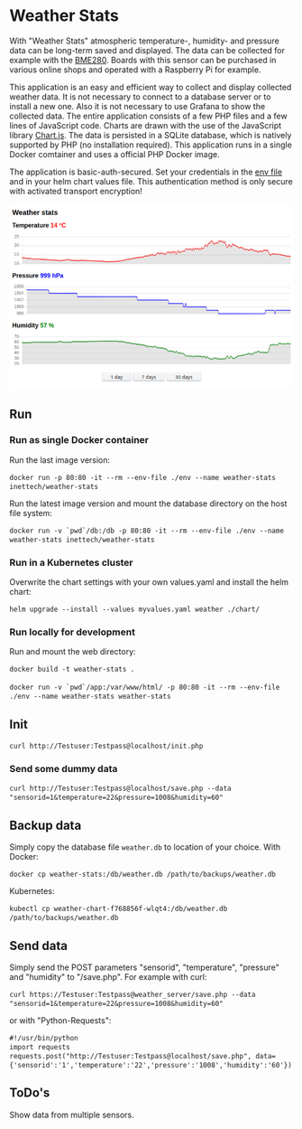 # Weather Stats

With "Weather Stats" atmospheric temperature-, humidity- and pressure data can be long-term saved and displayed. The data can be collected for example with the [BME280](https://www.bosch-sensortec.com/products/environmental-sensors/humidity-sensors-bme280/). Boards with this sensor can be purchased in various online shops and operated with a Raspberry Pi for example.

This application is an easy and efficient way to collect and display collected weather data. It is not necessary to connect to a database server or to install a new one. Also it is not necessary to use Grafana to show the collected data. The entire application consists of a few PHP files and a few lines of JavaScript code. Charts are drawn with the use of the JavaScript library [Chart.js](https://www.chartjs.org). The data is persisted in a SQLite database, which is natively supported by PHP (no installation required). This application runs in a single Docker comtainer and uses a official PHP Docker image.

The application is basic-auth-secured. Set your credentials in the [env file](./env) and in your helm chart values file. This authentication method is only secure with activated transport encryption!

![Weather stats](./WeatherStats.png)

## Run

### Run as single Docker container

Run the last image version:

```
docker run -p 80:80 -it --rm --env-file ./env --name weather-stats inettech/weather-stats
```

Run the latest image version and mount the database directory on the host file system:

```
docker run -v `pwd`/db:/db -p 80:80 -it --rm --env-file ./env --name weather-stats inettech/weather-stats
```

### Run in a Kubernetes cluster

Overwrite the chart settings with your own values.yaml and install the helm chart:

```
helm upgrade --install --values myvalues.yaml weather ./chart/
```

### Run locally for development

Run and mount the web directory:

```
docker build -t weather-stats .

docker run -v `pwd`/app:/var/www/html/ -p 80:80 -it --rm --env-file ./env --name weather-stats weather-stats
```

## Init

```
curl http://Testuser:Testpass@localhost/init.php
```

### Send some dummy data

```
curl http://Testuser:Testpass@localhost/save.php --data "sensorid=1&temperature=22&pressure=1008&humidity=60"
```

## Backup data

Simply copy the database file `weather.db` to location of your choice. With Docker:

```
docker cp weather-stats:/db/weather.db /path/to/backups/weather.db
```

Kubernetes:

```
kubectl cp weather-chart-f768856f-wlqt4:/db/weather.db /path/to/backups/weather.db
```

## Send data

Simply send the POST parameters "sensorid", "temperature", "pressure" and "humidity" to "/save.php". For example with curl:

```
curl https://Testuser:Testpass@weather_server/save.php --data "sensorid=1&temperature=22&pressure=1008&humidity=60"
```

or with "Python-Requests":

```
#!/usr/bin/python
import requests
requests.post("http://Testuser:Testpass@localhost/save.php", data={'sensorid':'1','temperature':'22','pressure':'1008','humidity':'60'})
```

## ToDo's

Show data from multiple sensors.
